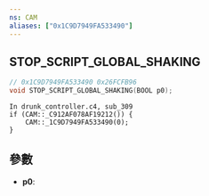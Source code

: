 ```yaml
---
ns: CAM
aliases: ["0x1C9D7949FA533490"]
---
```

## STOP_SCRIPT_GLOBAL_SHAKING

```c
// 0x1C9D7949FA533490 0x26FCFB96
void STOP_SCRIPT_GLOBAL_SHAKING(BOOL p0);
```

```
In drunk_controller.c4, sub_309  
if (CAM::_C912AF078AF19212()) {  
    CAM::_1C9D7949FA533490(0);  
}  
```

## 參數
* **p0**: 

